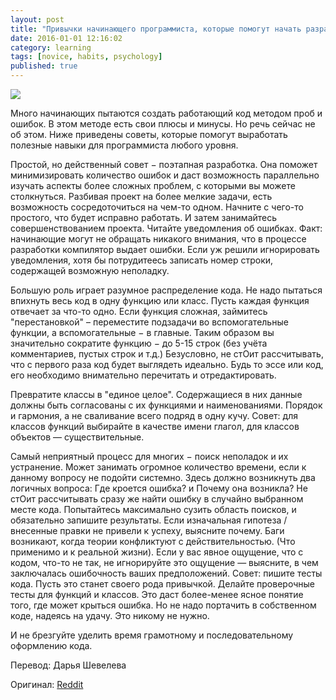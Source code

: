 ```yaml
---
layout: post
title: "Привычки начинающего программиста, которые помогут начать разрабатывать как можно раньше"
date: 2016-01-01 12:16:02
category: learning
tags: [novice, habits, psychology]
published: true
---
```

<img src="https://theasder.github.io/img/code2.jpg" class="img-responsive" /><br />

Много начинающих пытаются создать работающий код методом проб и ошибок. В этом методе есть свои плюсы и минусы. Но речь сейчас не об этом. Ниже приведены советы, которые помогут выработать полезные навыки для программиста любого уровня.

<!-- more -->

Простой, но действенный совет − поэтапная разработка. Она поможет минимизировать количество ошибок и даст возможность параллельно изучать аспекты более сложных проблем, с которыми вы можете столкнуться. Разбивая проект на более мелкие задачи, есть возможность сосредоточиться на чем-то одном. Начните с чего-то простого, что будет исправно работать. И затем занимайтесь совершенствованием проекта. 
Читайте уведомления об ошибках. Факт: начинающие могут не обращать никакого внимания, что в процессе разработки компилятор выдает ошибки. Если уж решили игнорировать уведомления, хотя бы потрудитеесь записать номер строки, содержащей возможную неполадку.

Большую роль играет разумное распределение кода. Не надо пытаться впихнуть весь код в одну функцию или класс. Пусть каждая функция отвечает за что-то одно. Если функция сложная, займитесь "перестановкой" – переместите подзадачи во вспомогательные функции, а вспомогательные − в главные. Таким образом вы значительно сократите функцию − до 5-15 строк (без учёта комментариев, пустых строк и т.д.)
Безусловно, не стОит рассчитывать, что с первого раза код будет выглядеть идеально. Будь то эссе или код, его необходимо внимательно перечитать и отредактировать.

Превратите классы в "единое целое". Содержащиеся в них данные должны быть согласованы с их функциями и наименованиями. Порядок и гармония, а не сваливание всего подряд в одну кучу. Совет: для классов функций выбирайте  в качестве имени глагол, для классов объектов — существительные.

Самый неприятный процесс для многих − поиск неполадок и их устранение. Может занимать огромное количество времени, если к данному вопросу не подойти системно. Здесь должно возникнуть два логичных вопроса: Где кроется ошибка? и Почему она возникла?
Не стОит рассчитывать сразу же найти ошибку в случайно выбранном месте кода. Попытайтесь максимально сузить область поисков, и обязательно запишите результаты. Если изначальная гипотеза / внесенные правки не привели к успеху, выясните почему. Баги возникают, когда теории конфликтуют с действительностью. (Что применимо и к реальной жизни). Если у вас явное ощущение, что с кодом, что-то не так, не игнорируйте это ощущение — выясните, в чем заключалась ошибочность ваших предположений. 
Совет: пишите тесты кода. Пусть это станет своего рода привычкой. Делайте проверочные тесты для функций и классов. Это даст более-менее ясное понятие того, где может крыться ошибка. Но не надо портачить в собственном коде, надеясь на удачу. Это никому не нужно.

И не брезгуйте уделить время грамотному и последовательному оформлению кода.

Перевод: Дарья Шевелева

Оригинал: [Reddit](https://www.reddit.com/r/learnprogramming/comments/3y9ga9/what_good_habits_should_a_beginner_programmer/)
